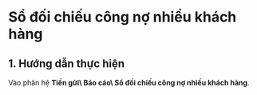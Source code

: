 # Sổ đối chiếu công nợ nhiều khách hàng

## 1.      Hướng dẫn thực hiện

Vào phân hệ **Tiền gửi\ Báo cáo\ Sổ đối chiếu công nợ nhiều khách hàng**.

<figure><img src="../.gitbook/assets/sb_5.png" alt=""><figcaption></figcaption></figure>
